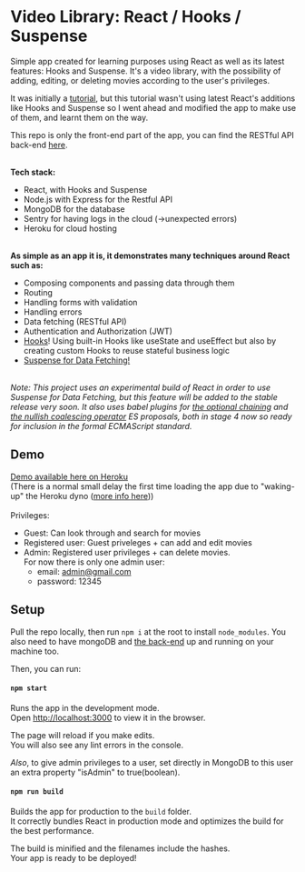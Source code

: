 # Video Library: React / Hooks / Suspense

Simple app created for learning purposes using React as well as its latest features: Hooks and Suspense. It's a video library, with the possibility of adding, editing, or deleting movies according to the user's privileges.

It was initially a [tutorial](https://codewithmosh.com/p/mastering-react), but this tutorial wasn't using latest React's additions like Hooks and Suspense so I went ahead and modified the app to make use of them, and learnt them on the way.

This repo is only the front-end part of the app, you can find the RESTful API back-end [here](https://github.com/hugo-astier/video-library-back).<br><br>

**Tech stack:**

- React, with Hooks and Suspense
- Node.js with Express for the Restful API
- MongoDB for the database
- Sentry for having logs in the cloud (->unexpected errors)
- Heroku for cloud hosting<br><br>

**As simple as an app it is, it demonstrates many techniques around React such as:**

- Composing components and passing data through them
- Routing
- Handling forms with validation
- Handling errors
- Data fetching (RESTful API)
- Authentication and Authorization (JWT)
- [Hooks](https://reactjs.org/docs/hooks-intro.html)! Using built-in Hooks like useState and useEffect but also by creating custom Hooks to reuse stateful business logic
- [Suspense for Data Fetching!](https://reactjs.org/docs/concurrent-mode-suspense.html)<br><br>

_Note: This project uses an experimental build of React in order to use Suspense for Data Fetching, but this feature will be added to the stable release very soon. It also uses babel plugins for [the optional chaining](https://github.com/tc39/proposal-optional-chaining) and [the nullish coalescing operator](https://github.com/tc39/proposal-nullish-coalescing) ES proposals, both in stage 4 now so ready for inclusion in the formal ECMAScript standard._

## Demo

[Demo available here on Heroku](https://video-library-front.herokuapp.com/) <br>
(There is a normal small delay the first time loading the app due to "waking-up" the Heroku dyno ([more info here](https://devcenter.heroku.com/articles/free-dyno-hours#dyno-sleeping)))<br><br>
Privileges:

- Guest: Can look through and search for movies
- Registered user: Guest priveleges + can add and edit movies
- Admin: Registered user privileges + can delete movies.<br>
  For now there is only one admin user:
  - email: admin@gmail.com
  - password: 12345

## Setup

Pull the repo locally, then run `npm i` at the root to install `node_modules`.
You also need to have mongoDB and [the back-end](https://github.com/hugo-astier/video-library-back) up and running on your machine too.<br>

Then, you can run:

#### `npm start`

Runs the app in the development mode.<br />
Open [http://localhost:3000](http://localhost:3000) to view it in the browser.

The page will reload if you make edits.<br />
You will also see any lint errors in the console.

_Also_, to give admin privileges to a user, set directly in MongoDB to this user an extra property "isAdmin" to true(boolean).

#### `npm run build`

Builds the app for production to the `build` folder.<br />
It correctly bundles React in production mode and optimizes the build for the best performance.

The build is minified and the filenames include the hashes.<br />
Your app is ready to be deployed!
